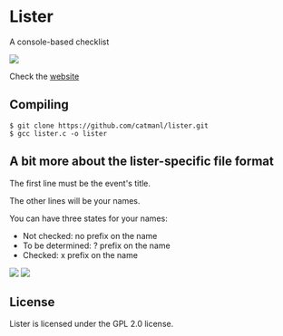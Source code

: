 # Lister
A console-based checklist

![](https://catmanl.github.io/lister/ss1.png)

Check the
[website](https://catmanl.github.io/lister/index.html)

## Compiling
```console
$ git clone https://github.com/catmanl/lister.git
$ gcc lister.c -o lister
```

## A bit more about the lister-specific file format
The first line must be the event's title.

The other lines will be your names.

You can have three states for your names:

- Not checked: no prefix on the name
- To be determined: ? prefix on the name
- Checked: x prefix on the name

![](https://catmanl.github.io/lister/ss3.png)
![](https://catmanl.github.io/lister/ss2.png)

## License
Lister is licensed under the GPL 2.0 license.
